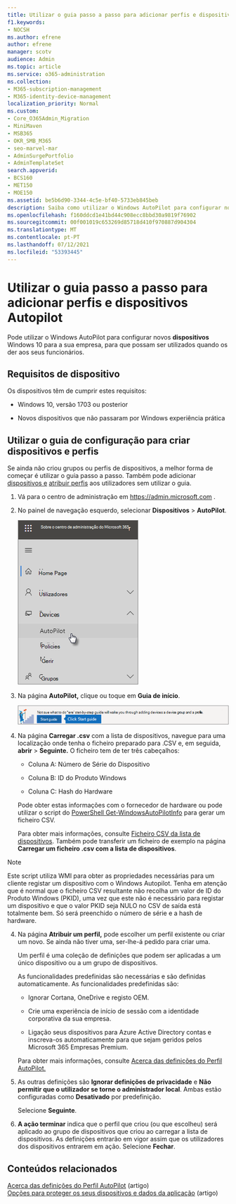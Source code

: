 ```yaml
---
title: Utilizar o guia passo a passo para adicionar perfis e dispositivos Autopilot
f1.keywords:
- NOCSH
ms.author: efrene
author: efrene
manager: scotv
audience: Admin
ms.topic: article
ms.service: o365-administration
ms.collection:
- M365-subscription-management
- M365-identity-device-management
localization_priority: Normal
ms.custom:
- Core_O365Admin_Migration
- MiniMaven
- MSB365
- OKR_SMB_M365
- seo-marvel-mar
- AdminSurgePortfolio
- AdminTemplateSet
search.appverid:
- BCS160
- MET150
- MOE150
ms.assetid: be5b6d90-3344-4c5e-bf40-5733eb845beb
description: Saiba como utilizar o Windows AutoPilot para configurar novos dispositivos Windows 10 para a sua empresa, de modo a ficarem prontos para utilização por funcionários.
ms.openlocfilehash: f160ddcd1e41bd44c908ecc8bbd30a9819f76902
ms.sourcegitcommit: 00f001019c653269d85718d410f970887d904304
ms.translationtype: MT
ms.contentlocale: pt-PT
ms.lasthandoff: 07/12/2021
ms.locfileid: "53393445"
---
```

# <a name="use-the-step-by-step-guide-to-add-autopilot-devices-and-profile"></a>Utilizar o guia passo a passo para adicionar perfis e dispositivos Autopilot

Pode utilizar o Windows AutoPilot para configurar novos **dispositivos** Windows 10 para a sua empresa, para que possam ser utilizados quando os der aos seus funcionários.
  
## <a name="device-requirements"></a>Requisitos de dispositivo

Os dispositivos têm de cumprir estes requisitos:
  
- Windows 10, versão 1703 ou posterior
    
- Novos dispositivos que não passaram por Windows experiência prática
    
## <a name="use-the-setup-guide-to-create-devices-and-profiles"></a>Utilizar o guia de configuração para criar dispositivos e perfis

Se ainda não criou grupos ou perfis de dispositivos, a melhor forma de começar é utilizar o guia passo a passo. Também pode adicionar [dispositivos e](create-and-edit-autopilot-devices.md) [atribuir perfis](create-and-edit-autopilot-profiles.md) aos utilizadores sem utilizar o guia. 
  
1. Vá para o centro de administração em <a href="https://go.microsoft.com/fwlink/p/?linkid=837890" target="_blank">https://admin.microsoft.com</a> .

2. No painel de navegação esquerdo, selecionar **Dispositivos** \> **AutoPilot**.

    ![No centro de administração, selecionar dispositivos e, em seguida, AutoPilot.](../media/AutoPilot.png)
  
2. Na página **AutoPilot,** clique ou toque em **Guia de início**.
    
    ![Click Start guide for step-by-step instructions for Autopilot.](../media/31662655-d1e6-437d-87ea-c0dec5da56f7.png)
  
3. Na página **Carregar .csv** com a lista de dispositivos, navegue para uma localização onde tenha o ficheiro preparado para .CSV e, em seguida, **abrir** \> **Seguinte.** O ficheiro tem de ter três cabeçalhos:
    
    - Coluna A: Número de Série do Dispositivo
    
    - Coluna B: ID do Produto Windows
    
    - Coluna C: Hash do Hardware
    
    Pode obter estas informações com o fornecedor de hardware ou pode utilizar o script do [PowerShell Get-WindowsAutoPilotInfo](https://www.powershellgallery.com/packages/Get-WindowsAutoPilotInfo) para gerar um ficheiro CSV. 
    
    Para obter mais informações, consulte [Ficheiro CSV da lista de dispositivos](../admin/misc/device-list.md). Também pode transferir um ficheiro de exemplo na página **Carregar um ficheiro .csv com a lista de dispositivos**. 
    
> [!NOTE]
> Este script utiliza WMI para obter as propriedades necessárias para um cliente registar um dispositivo com o Windows Autopilot. Tenha em atenção que é normal que o ficheiro CSV resultante não recolha um valor de ID do Produto Windows (PKID), uma vez que este não é necessário para registar um dispositivo e que o valor PKID seja NULO no CSV de saída está totalmente bem. Só será preenchido o número de série e a hash de hardware.
    
4. Na página **Atribuir um perfil,** pode escolher um perfil existente ou criar um novo. Se ainda não tiver uma, ser-lhe-á pedido para criar uma. 
    
    Um perfil é uma coleção de definições que podem ser aplicadas a um único dispositivo ou a um grupo de dispositivos.
    
    As funcionalidades predefinidas são necessárias e são definidas automaticamente. As funcionalidades predefinidas são:
    
    - Ignorar Cortana, OneDrive e registo OEM.
    
    - Crie uma experiência de início de sessão com a identidade corporativa da sua empresa.
    
    - Ligação seus dispositivos para Azure Active Directory contas e inscreva-os automaticamente para que sejam geridos pelos Microsoft 365 Empresas Premium.
    
    Para obter mais informações, consulte [Acerca das definições do Perfil AutoPilot.](autopilot-profile-settings.md) 
    
5. As outras definições são **Ignorar definições de privacidade** e **Não permitir que o utilizador se torne o administrador local**. Ambas estão configuradas como **Desativado** por predefinição. 
    
    Selecione **Seguinte**.
    
6. **A ação terminar** indica que o perfil que criou (ou que escolheu) será aplicado ao grupo de dispositivos que criou ao carregar a lista de dispositivos. As definições entrarão em vigor assim que os utilizadores dos dispositivos entrarem em ação. Selecione **Fechar**.

## <a name="related-content"></a>Conteúdos relacionados

[Acerca das definições do Perfil AutoPilot](autopilot-profile-settings.md) (artigo)\
[Opções para proteger os seus dispositivos e dados da aplicação](../admin/devices/choose-device-security.md) (artigo)
